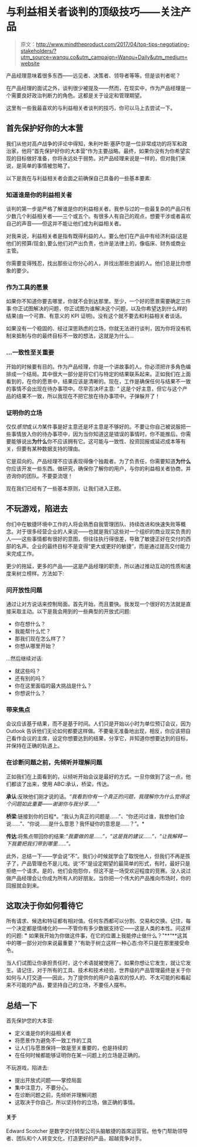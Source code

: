 # 与利益相关者谈判的顶级技巧——关注产品

> 原文：<http://www.mindtheproduct.com/2017/04/top-tips-negotiating-stakeholders/?utm_source=wanqu.co&utm_campaign=Wanqu+Daily&utm_medium=website>

产品经理意味着很多东西——远见者、决策者、领导者等等。但是谈判者呢？

在产品经理的面试之外，谈判很少被提及——然而，在现实中，作为产品经理是一个需要良好政治判断力的角色。这都是关于设定和管理期望。

这里有一些我最喜欢的与利益相关者谈判的技巧，你可以马上去尝试一下。

## 首先保护好你的大本营

我们从他对高卢战争的评论中得知，朱利叶斯·塞萨尔是一位非常成功的将军和政治家，他将“首先保护好你的大本营”作为主要战略。最终，如果你没有为你希望实现的目标做好准备，你将永远处于弱势。对产品经理来说是一样的，但对我们来说，是简单的事情被忽略了。

以下是我在与利益相关者会面之前确保自己具备的一些基本要素:

### 知道谁是你的利益相关者

谈判的第一步是严格了解谁是你的利益相关者。我参与过的一些最复杂的产品只有少数几个利益相关者——三个或五个。有很多人有自己的观点，想要干涉或者喜欢自己的声音——但这并不能让他们成为利益相关者。

对我来说，利益相关者是指有既得利益的人。要么他们在产品中有经济利益(这是他们的预算/现金),要么他们对产出负责，也许是法律上的，像临床、财务或商业主管。

你需要变得残忍，找出那些让你分心的人，并找出那些忠诚的人。他们总是比你想象的要少。

### 作为工具的愿景

如果你不知道你要去哪里，你就不会到达那里。至少，一个好的愿景需要确定三件事:你正试图解决的问题，你正试图为谁解决这个问题，以及你希望达到什么样的结果(由一个可靠、有意义的 KPI 证明)。没有这个就不要去和利益相关者谈话。

如果没有一个稳固的、经过深思熟虑的立场，你就无法进行谈判，因为你将没有机制来抵制与你的最终目标不一致的想法，这就是为什么…

### …一致性至关重要

开始的时候要有目的。作为产品经理，你是一个讲故事的人。你必须把许多角色编排成一个结局。其中很大一部分是将它们与特定的结果联系起来。正如我们在上面看到的，在你的愿景中，结果应该是清晰的。现在，工作是确保任何与结果不一致的事情不会出现在待办事项中。尽早否决坏主意: *"* 这是个好主意，但它与这个产品的结果不一致，所以我现在不把它放在待办事项中。子弹躲开了！

### 证明你的立场

仅仅*感觉*或*认为*某件事是好主意还是坏主意是不够好的。不要让你自己被说服把一些事情放入你的待办事项中，因为当你知道这是错误的事情时，你不能推后。你需要能够说出**为什么**你不应该拥有它。这可能与一致性、投资回报或延迟成本等有关，但要有某种数据支持的理由。

它是双向的。产品经理不应该表现得像个独裁者。为了负责任，你需要知道**为什么**你应该开发一些东西。做研究，确保你了解你的用户，与你的利益相关者协商，并咨询你的团队。不要耍流氓！

现在我们已经有了一些基本原则，让我们进入正题。

## 不玩游戏，陷进去

你们中在敏捷环境中工作的人将会熟悉自我管理团队、持续改进和快速失败等概念。对于很多经营企业的人来说——也就是我们这些对一个组织的商业现实负责的人——这些事情都有很好的意图，但往往执行得很差，导致了敏捷正好在交付的西部的名声。企业的最终目标不是变得“更大或更好的敏捷”，而是通过提高交付能力来完成工作。

更少的拖延，更多的产品——这是产品经理的职责，所以通过推动互动的性质和速度来树立榜样。方法如下:

### 问开放性问题

通过让对方说话来控制局面。首先开始，而且要快。我发现一个很好的方法就是直接采取主动。以下是我会用到的一些典型的开放式问题:

*   你在想什么？
*   我能帮什么忙？
*   那我们现在怎么样了？
*   你想从哪里开始？

…然后继续对话:

*   就这些吗？
*   还有别的吗？
*   你在这里面临的最大挑战是什么？
*   你想说什么？

### 带来焦点

会议应该基于结果，而不是基于时间。人们只是开始以小时为单位预订会议，因为 Outlook 告诉他们无论如何都要这样做。不要毫无准备地出现，相反，你应该把自己看作会议的主席，设定你想要达到的结果，分享它，并知道你想要达到的目标，并保持在正确的轨道上。

### 在诊断问题之前，先倾听并理解问题

正如我们在上面看到的，以倾听开始会议是最好的方式。一旦你做到了这一点，他们都谈了出来，使用 ABC:承认，桥梁，传达。

**承认**:反映他们刚才说的话。*“我看到你有一个真正的问题，我理解你为什么觉得这个问题如此重要——谢谢你与我分享……”*

**桥梁**:链接到你的日程*。“我认为真正的问题是……”*、*“你还问过谁，我想他们会说……”*、*“你说……是什么意思？我怀疑你的意思是……？”。*

**传达**:将焦点带回你的结果:*“我要做的是……”，“这是我的建议……”，“让我解释一下我要把我们带到哪里……”。*

此外，总结一下——学会说“不”。我们小时候就学会了取悦他人，但我们不再是孩子了，产品管理也不是儿戏。说“不”是设定期望的最简单的形式，有时，最好只是拒绝一个请求。是的，他们会抱怨你，但这不是一场受欢迎程度的竞赛。没人说过做产品经理会让你成为所有人的好朋友。当你把一个伟大的产品推向市场时，你的回报就会到来。

## 这取决于你如何看待它

所有请求、候选和特征都有相对值。任何东西都可以分割、交易和交换。记住，每一个决定都是情绪化的——不管你有多少数据支持它——这是人类的本性。问这样的问题: **"** 如果我开始为你做这件事，在它的位置上我能停止做什么？"**“**这其中的哪一部分对你来说最重要？”有助于树立这样一种心态:你不只是在那里接受命令。

当人们试图让你承担责任时，这个术语就被使用了。如果你想让它发生，就让它发生。请记住，对于所有的工具、技术和技术经验，世界级的产品管理最终是关于你如何与人打交道——因此，为了提供你的用户会喜欢的惊人的、不太可能的和看起来不可能的产品，要坚持自己的立场，不要任人摆布。

## 总结一下

首先保护您的大本营:

*   定义谁是你的利益相关者
*   将愿景作为避免不一致工作的工具
*   让人们与愿景保持一致是至关重要的，也是持续的
*   在任何时候都能够证明你在某一问题上的立场是正确的。

不玩游戏，陷进去:

*   提出开放式问题——掌控局面
*   集中注意力，不要分心。
*   在诊断问题之前，先倾听并理解问题
*   这取决于你自己，所以坚持你的立场，做正确的事情。

#### 关于

Edward Scotcher 是数字交付转型公司头脑敏捷的首席运营官。他专门帮助领导者、团队和个人转变文化，打造更好的产品，超越竞争对手。